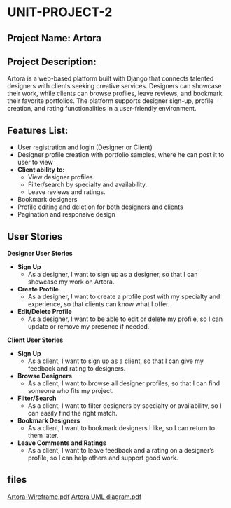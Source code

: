 # UNIT-PROJECT-2

## Project Name:    Artora 

## Project Description:
  Artora is a web-based platform built with Django that connects talented designers with clients seeking creative services. Designers can showcase their work, while clients can browse profiles, leave reviews, and bookmark their favorite portfolios. The platform supports designer sign-up, profile creation, and rating functionalities in a user-friendly environment.
        
## Features List:
-	User registration and login (Designer or Client)
-	Designer profile creation with portfolio samples, where he can post it to user to view
- **Client ability to:**
    - View designer profiles.
    - Filter/search by specialty and availability.
    - Leave reviews and ratings.
-	Bookmark designers
-	Profile editing and deletion for both designers and clients
-	Pagination and responsive design

## User Stories

**Designer User Stories**
- **Sign Up**
    - As a designer, I want to sign up as a designer, so that I can showcase my work on Artora.
- **Create Profile**
    - As a designer, I want to create a profile post with my specialty and experience, so that clients can know what I offer.
- **Edit/Delete Profile**
    - As a designer, I want to be able to edit or delete my profile, so I can update or remove my presence if needed.


**Client User Stories**
- **Sign Up**
    - As a client, I want to sign up as a client, so that I can give my feedback and rating to designers.
- **Browse Designers**
    - As a client, I want to browse all designer profiles, so that I can find someone who fits my project.
- **Filter/Search**
    - As a client, I want to filter designers by specialty or availability, so I can easily find the right match.
- **Bookmark Designers**
    - As a client, I want to bookmark designers I like, so I can return to them later.
- **Leave Comments and Ratings**
    - As a client, I want to leave feedback and a rating on a designer’s profile, so I can help others and support good work.
    

## **files**
[Artora-Wireframe.pdf](https://github.com/user-attachments/files/19665015/Artora-Wireframe.pdf)
[Artora UML diagram.pdf](https://github.com/user-attachments/files/19665018/Artora.UML.diagram.pdf)

